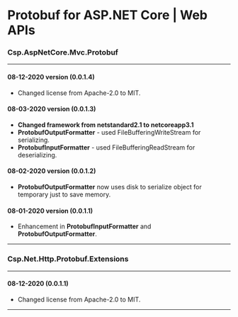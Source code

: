 # Protobuf for ASP.NET Core | Web APIs

### Csp.AspNetCore.Mvc.Protobuf

---

#### 08-12-2020 version (0.0.1.4)
- Changed license from Apache-2.0 to MIT.

#### 08-03-2020 version (0.0.1.3)
- **Changed framework from netstandard2.1 to netcoreapp3.1**
- **ProtobufOutputFormatter** - used FileBufferingWriteStream for serializing.
- **ProtobufInputFormatter** - used FileBufferingReadStream for deserializing.

#### 08-02-2020 version (0.0.1.2)
- **ProtobufOutputFormatter** now uses disk to serialize object for temporary just to save memory.

#### 08-01-2020 version (0.0.1.1)
- Enhancement in **ProtobufInputFormatter** and **ProtobufOutputFormatter**.

---

### Csp.Net.Http.Protobuf.Extensions

---

#### 08-12-2020 (0.0.1.1)
- Changed license from Apache-2.0 to MIT.

---
